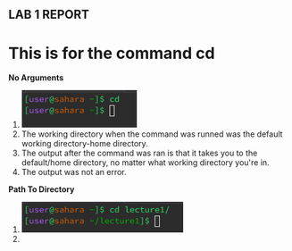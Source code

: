 ## LAB 1 REPORT 

# This is for the command cd 

**No Arguments** 

1. ![Image](CdNoArgs.png) 
2. The working directory when the command was runned was the default working directory-home directory.
3. The output after the command was ran is that it takes you to the default/home directory, no matter what working directory you're in.
4. The output was not an error.

**Path To Directory** 

1. ![Image](CdD.png)
2. 
